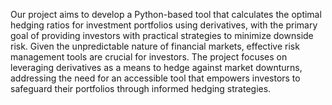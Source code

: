 Our project aims to develop a Python-based tool that calculates the optimal hedging ratios for investment portfolios using derivatives, with the primary goal of providing investors with practical strategies to minimize downside risk.
Given the unpredictable nature of financial markets, effective risk management tools are crucial for investors. The project focuses on leveraging derivatives as a means to hedge against market downturns, addressing the need for an accessible tool that empowers investors to safeguard their portfolios through informed hedging strategies.
